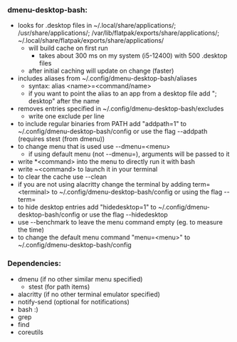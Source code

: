 ### dmenu-desktop-bash:

- looks for .desktop files in ~/.local/share/applications/; /usr/share/applications/;
  /var/lib/flatpak/exports/share/applications/; ~/.local/share/flatpak/exports/share/applications/
    - will build cache on first run
        - takes about 300 ms on my system (i5-12400) with 500 .desktop files
    - after initial caching will update on change (faster)
- includes aliases from ~/.config/dmenu-desktop-bash/aliases
    - syntax: alias \<name\>=\<command/name\>
    - if you want to point the alias to an app from a desktop file add "; desktop" after the name
- removes entries specified in ~/.config/dmenu-desktop-bash/excludes
    - write one exclude per line
- to include regular binaries from PATH add "addpath=1" to ~/.config/dmenu-desktop-bash/config
  or use the flag --addpath (requires stest (from dmenu))
- to change menu that is used use --dmenu=\<menu\>
    - if using default menu (not --dmenu=), arguments will be passed to it
- write \*\<command\> into the menu to directly run it with bash
- write ~\<command\> to launch it in your terminal
- to clear the cache use --clean
- if you are not using alacritty change the terminal by adding term=\<terminal\>
  to ~/.config/dmenu-desktop-bash/config or using the flag --term=
- to hide desktop entries add "hidedesktop=1" to ~/.config/dmenu-desktop-bash/config
  or use the flag --hidedesktop
- use --benchmark to leave the menu command empty (eg. to measure the time)
- to change the default menu command "menu=\<menu\>" to ~/.config/dmenu-desktop-bash/config

### Dependencies:

- dmenu (if no other similar menu specified)
    - stest (for path items)
- alacritty (if no other terminal emulator specified)
- notify-send (optional for notifications)
- bash :)
- grep
- find
- coreutils
